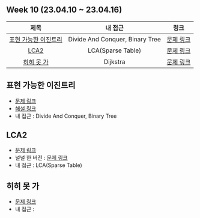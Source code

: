 ## Week 10 (23.04.10 ~ 23.04.16)
| 제목 | 내 접근 | 링크 |
| :---: | :---: | :---: |
| [표현 가능한 이진트리](#표현-가능한-이진트리) | Divide And Conquer, Binary Tree | [문제 링크](https://school.programmers.co.kr/learn/courses/30/lessons/150367) | 
| [LCA2](#lca2) | LCA(Sparse Table) | [문제 링크](https://www.acmicpc.net/problem/11438) |
| [히히 못 가](#히히-못-가) | Dijkstra | [문제 링크](https://www.acmicpc.net/problem/24515) | 

## 표현 가능한 이진트리
- [문제 링크](https://school.programmers.co.kr/learn/courses/30/lessons/150367)
- [해설 링크](https://tech.kakao.com/2023/01/25/2023-kakao-recruitment-round-1/)
- 내 접근 : Divide And Conquer, Binary Tree


## LCA2
- [문제 링크](https://www.acmicpc.net/problem/11438)
- 널널 한 버전 : [문제 링크](https://www.acmicpc.net/problem/11437)
- 내 접근 : LCA(Sparse Table)

## 히히 못 가
- [문제 링크](https://www.acmicpc.net/problem/24515)
- 내 접근 : 